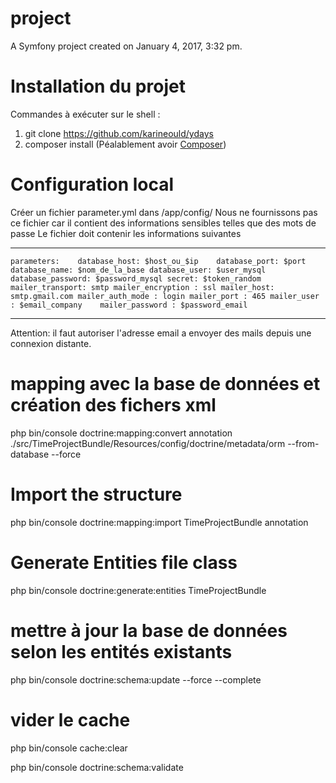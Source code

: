 project
=======

A Symfony project created on January 4, 2017, 3:32 pm.

# Installation du projet
Commandes à exécuter sur le shell :
1) git clone https://github.com/karineould/ydays
2) composer install (Péalablement avoir [Composer](https://getcomposer.org/))

# Configuration local 
Créer un fichier parameter.yml dans /app/config/
Nous ne fournissons pas ce fichier car il contient des informations sensibles telles que des mots de passe
Le fichier doit contenir les informations suivantes 
*********************************************************
`parameters:
    database_host: $host_ou_$ip
    database_port: $port
    database_name: $nom_de_la_base
    database_user: $user_mysql
    database_password: $password_mysql
    secret: $token_random
    mailer_transport: smtp
    mailer_encryption : ssl
    mailer_host: smtp.gmail.com
    mailer_auth_mode : login
    mailer_port : 465
    mailer_user : $email_company
    mailer_password : $password_email` 
*********************************************************
Attention: il faut autoriser l'adresse email a envoyer des mails depuis une connexion distante.

# mapping avec la base de données et création des fichers xml 
php bin/console doctrine:mapping:convert annotation ./src/TimeProjectBundle/Resources/config/doctrine/metadata/orm --from-database --force

# Import the structure
php bin/console doctrine:mapping:import TimeProjectBundle annotation

# Generate Entities file class
php bin/console doctrine:generate:entities TimeProjectBundle 

# mettre à jour la base de données selon les entités existants
php bin/console doctrine:schema:update --force --complete

# vider le cache
php bin/console cache:clear

php bin/console doctrine:schema:validate
